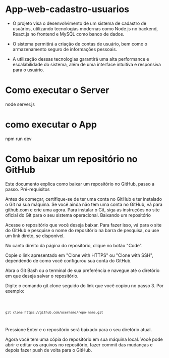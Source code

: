 # App-web-cadastro-usuarios

+ O projeto visa o desenvolvimento de um sistema de cadastro de usuários, utilizando tecnologias modernas como Node.js no backend, React.js no frontend e MySQL como banco de dados.

+ O sistema permitirá a criação de contas de usuário, bem como o armazenamento seguro de informações pessoais. 

+ A utilização dessas tecnologias garantirá uma alta performance e escalabilidade do sistema, além de uma interface intuitiva e responsiva para o usuário.

# Como executar o Server

node server.js 

# como executar o App

npm run dev

# Como baixar um repositório no GitHub

Este documento explica como baixar um repositório no GitHub, passo a passo.
Pré-requisitos

Antes de começar, certifique-se de ter uma conta no GitHub e ter instalado o Git na sua máquina. Se você ainda não tem uma conta no GitHub, vá para github.com e crie uma agora. Para instalar o Git, siga as instruções no site oficial do Git para o seu sistema operacional.
Baixando um repositório

Acesse o repositório que você deseja baixar. Para fazer isso, vá para o site do GitHub e pesquise o nome do repositório na barra de pesquisa, ou use um link direto, se disponível.

No canto direito da página do repositório, clique no botão "Code".

Copie o link apresentado em "Clone with HTTPS" ou "Clone with SSH", dependendo de como você configurou sua conta do GitHub.

Abra o Git Bash ou o terminal de sua preferência e navegue até o diretório em que deseja salvar o repositório.

Digite o comando git clone seguido do link que você copiou no passo 3. Por exemplo:

<code bash>

    git clone https://github.com/username/repo-name.git

</code>

Pressione Enter e o repositório será baixado para o seu diretório atual.

Agora você tem uma cópia do repositório em sua máquina local. Você pode abrir e editar os arquivos no repositório, fazer commit das mudanças e depois fazer push de volta para o GitHub.